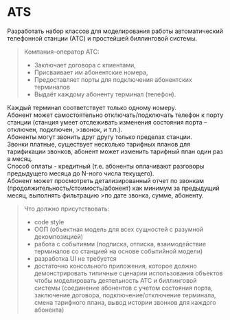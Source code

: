 ATS
========================
Разработать набор классов для моделирования работы автоматический телефонной станции (АТС) и простейшей биллинговой системы. 

>Компания-оператор АТС: 
 > - Заключает договора с клиентами, 
 > - Присваивает им абонентские номера, 
 > - Предоставляет порты для подключения абонентских терминалов 
 > - Выдаёт каждому абоненту терминал (телефон). 

Каждый терминал соответствует только одному номеру.  
Абонент может самостоятельно отключать/подключать телефон к порту станции (станция умеет отслеживать изменения состояния порта – отключен, подключен, >звонок, и т.п.).  
Абоненты могут звонить друг другу только пределах станции.  
Звонки платные, существует несколько тарифных планов для тарификации звонков, абонент может изменить тарифный план один раз в месяц.   
Способ оплаты - кредитный (т.е. абоненты оплачивают разговоры предыдущего месяца до N-ного числа текущего).   
Абонент может просмотреть детализированный отчет по звонкам (продолжительность/стоимость/абонент) как минимум за предыдущий месяц, выполнять фильтрацию >по дате звонка, сумме, абоненту.  
>Что должно присутствовать: 
>- code style
>- ООП (объектная модель для всех сущностей c разумной декомпозицией) 
>- работа с событиями (подписка, отписка, взаимодействие терминалов со станцией на основе событийной модели) 
>- разработка UI не требуется
>- достаточно консольного приложения, которое должно демонстрировать типичные сценарии использования объектов чтобы моделировать деятельность АТС и биллинговой системы (соединение абонентов с учетом состояния порта, заключение договора, подключение/отключение терминала, смена тарифного плана, вывод истории звонков для каждого абонента)
